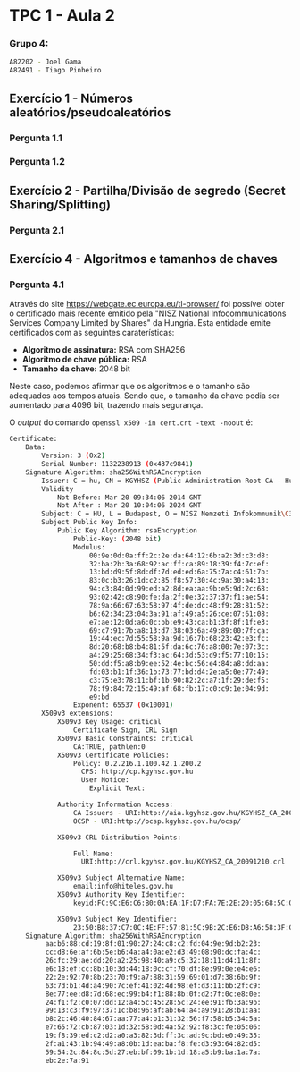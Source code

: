 # TPC 1 - Aula 2

### Grupo 4:

```bash
A82202 - Joel Gama
A82491 - Tiago Pinheiro
```

## Exercício 1 - Números aleatórios/pseudoaleatórios

### Pergunta 1.1

### Pergunta 1.2

## Exercício 2 - Partilha/Divisão de segredo (Secret Sharing/Splitting)

### Pergunta 2.1

## Exercício 4 - Algoritmos e tamanhos de chaves

### Pergunta 4.1

Através do site https://webgate.ec.europa.eu/tl-browser/ foi possível obter o certificado mais recente emitido pela "NISZ National Infocommunications Services Company Limited by Shares" da Hungria. Esta entidade emite certificados com as seguintes caraterísticas:

* **Algoritmo de assinatura:** RSA com SHA256
* **Algoritmo de chave pública:** RSA
* **Tamanho da chave:** 2048 bit

Neste caso, podemos afirmar que os algoritmos e o tamanho são adequados aos tempos atuais. Sendo que, o tamanho da chave podia ser aumentado para 4096 bit, trazendo mais segurança.

O *output* do comando ```openssl x509 -in cert.crt -text -noout``` é:

```bash
Certificate:
    Data:
        Version: 3 (0x2)
        Serial Number: 1132238913 (0x437c9841)
    Signature Algorithm: sha256WithRSAEncryption
        Issuer: C = hu, CN = KGYHSZ (Public Administration Root CA - Hungary)
        Validity
            Not Before: Mar 20 09:34:06 2014 GMT
            Not After : Mar 20 10:04:06 2024 GMT
        Subject: C = HU, L = Budapest, O = NISZ Nemzeti Infokommunik\C3\A1ci\C3\B3s Szolg\C3\A1ltat\C3\B3 Zrt., CN = Min\C5\91s\C3\ADtett K\C3\B6zigazgat\C3\A1si Tan\C3\BAs\C3\ADtv\C3\A1nykiad\C3\B3 - GOV CA
        Subject Public Key Info:
            Public Key Algorithm: rsaEncryption
                Public-Key: (2048 bit)
                Modulus:
                    00:9e:0d:0a:ff:2c:2e:da:64:12:6b:a2:3d:c3:d8:
                    32:ba:2b:3a:68:92:ac:ff:ca:89:18:39:f4:7c:ef:
                    13:bd:d9:5f:8d:df:7d:ed:ed:6a:75:7a:c4:61:7b:
                    83:0c:b3:26:1d:c2:85:f8:57:30:4c:9a:30:a4:13:
                    94:c3:84:0d:99:ed:a2:8d:ea:aa:9b:e5:9d:2c:68:
                    93:02:42:c8:90:fe:da:2f:0e:32:37:37:f1:ae:54:
                    78:9a:66:67:63:58:97:4f:de:dc:48:f9:28:81:52:
                    b6:62:34:23:04:3a:91:af:49:a5:26:ce:07:61:08:
                    e7:ae:12:0d:a6:0c:bb:e9:43:ca:b1:3f:8f:1f:e3:
                    69:c7:91:7b:a8:13:d7:38:03:6a:49:89:00:7f:ca:
                    19:44:ec:7d:55:58:9a:9d:16:7b:68:23:42:e3:fc:
                    8d:20:68:b8:b4:81:5f:da:6c:76:a8:00:7e:07:3c:
                    a4:29:25:68:34:f3:ac:64:3d:53:d9:f5:77:10:15:
                    50:dd:f5:a8:b9:ee:52:4e:bc:56:e4:84:a8:dd:aa:
                    fd:03:b1:1f:36:1b:73:77:bd:d4:2e:a5:0e:77:49:
                    c3:75:e3:78:11:bf:1b:90:82:2c:a7:1f:29:de:f5:
                    78:f9:84:72:15:49:af:68:fb:17:c0:c9:1e:04:9d:
                    e9:bd
                Exponent: 65537 (0x10001)
        X509v3 extensions:
            X509v3 Key Usage: critical
                Certificate Sign, CRL Sign
            X509v3 Basic Constraints: critical
                CA:TRUE, pathlen:0
            X509v3 Certificate Policies:
                Policy: 0.2.216.1.100.42.1.200.2
                  CPS: http://cp.kgyhsz.gov.hu
                  User Notice:
                    Explicit Text:

            Authority Information Access:
                CA Issuers - URI:http://aia.kgyhsz.gov.hu/KGYHSZ_CA_20091210.cer
                OCSP - URI:http://ocsp.kgyhsz.gov.hu/ocsp/

            X509v3 CRL Distribution Points:

                Full Name:
                  URI:http://crl.kgyhsz.gov.hu/KGYHSZ_CA_20091210.crl

            X509v3 Subject Alternative Name:
                email:info@hiteles.gov.hu
            X509v3 Authority Key Identifier:
                keyid:FC:9C:E6:C6:B0:0A:EA:1F:D7:FA:7E:2E:20:05:68:5C:07:4A:C2:E2

            X509v3 Subject Key Identifier:
                23:50:B8:37:C7:0C:4E:FF:57:81:5C:9B:2C:E6:D8:A6:58:3F:C0:D1
    Signature Algorithm: sha256WithRSAEncryption
         aa:b6:88:cd:19:8f:01:90:27:24:c8:c2:fd:04:9e:9d:b2:23:
         cc:d8:6e:af:6b:5e:b6:4a:a4:0a:e2:d3:49:08:90:dc:fa:4c:
         26:fc:29:ae:dd:20:a2:25:98:40:a9:c5:32:18:11:d4:11:8f:
         e6:18:ef:cc:8b:10:3d:44:18:0c:cf:70:df:8e:99:0e:e4:e6:
         22:2e:92:70:8b:23:70:f9:a7:88:31:59:69:01:d7:38:6b:9f:
         63:7d:b1:4d:a4:90:7c:ef:41:02:4d:98:ef:d3:11:bb:2f:c9:
         8e:77:ee:d8:7d:68:ec:99:b4:f1:88:8b:0f:d2:7f:0c:e8:0e:
         24:f1:f2:c0:07:dd:12:a4:5c:45:28:5c:24:ee:91:fb:3a:9b:
         99:13:c3:f9:97:37:1c:b8:96:af:ab:64:a4:a9:91:28:b1:aa:
         b8:2c:46:40:84:67:aa:77:a4:b1:31:32:56:f7:58:b5:34:5a:
         e7:65:72:cb:87:03:1d:32:58:0d:4a:52:92:f8:3c:fe:05:06:
         19:f8:39:ed:c2:d2:a0:a3:82:3d:ff:3c:ad:9c:bd:e0:49:35:
         2f:a1:43:1b:94:49:a8:0b:1d:ea:ba:f8:fe:d3:93:64:82:d5:
         59:54:2c:84:8c:5d:27:eb:bf:09:1b:1d:18:a5:b9:ba:1a:7a:
         eb:2e:7a:91
```

